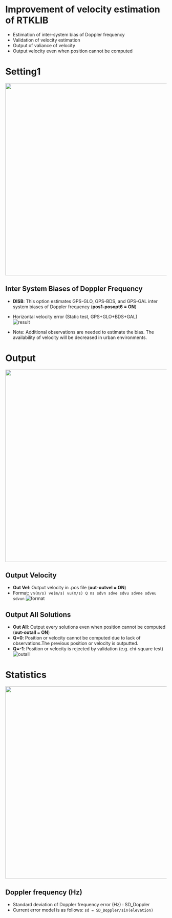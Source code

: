 # Improvement of velocity estimation of RTKLIB
- Estimation of inter-system bias of Doppler frequency
- Validation of velocity estimation
- Output of valiance of velocity
- Output velocity even when position cannot be computed

# Setting1
<img src="https://user-images.githubusercontent.com/7933764/58242274-7812cb80-7d89-11e9-8879-9c2363810951.png" width="600px">

## Inter System Biases of Doppler Frequency
- **DISB**: This option estimates GPS-GLO, GPS-BDS, and GPS-GAL inter system biases of Doppler frequency (**pos1-posopt6 = ON**)

- Horizontal velocity error (Static test, GPS+GLO+BDS+GAL)   
![result](https://user-images.githubusercontent.com/7933764/58296100-51967400-7e0d-11e9-98fc-531a690757f6.png)
- Note: Additional observations are needed to estimate the bias. The availability of velocity will be decreased in urban environments.

# Output
<img src="https://user-images.githubusercontent.com/7933764/58243490-b4dfc200-7d8b-11e9-8dca-a8b1596e5723.png" width="600px">

## Output Velocity
- **Out Vel**: Output velocity in .pos file (**out-outvel = ON**)
- Format: ```vn(m/s) ve(m/s) vu(m/s) Q ns sdvn sdve sdvu sdvne sdveu sdvun```
![format](https://user-images.githubusercontent.com/7933764/58296331-455ee680-7e0e-11e9-9efc-cc025ba46450.png)

## Output All Solutions
- **Out All**: Output every solutions even when position cannot be computed (**out-outall = ON**)
- **Q=0**: Position or velocity cannot be computed due to lack of observations.The previous position or velocity is outputted.
- **Q=-1**: Position or velocity is rejected by validation (e.g. chi-square test)
![outall](https://user-images.githubusercontent.com/7933764/58296514-e8176500-7e0e-11e9-8c7d-975bef44c0e3.png)

# Statistics
<img src="https://user-images.githubusercontent.com/7933764/58295565-e3e94880-7e0a-11e9-8f6c-eb4a2b4af570.png" width="600px">

## Doppler frequency (Hz)
- Standard deviation of Doppler frequency error (Hz) : SD_Doppler
- Current error model is as follows: ```sd = SD_Doppler/sin(elevation)```
